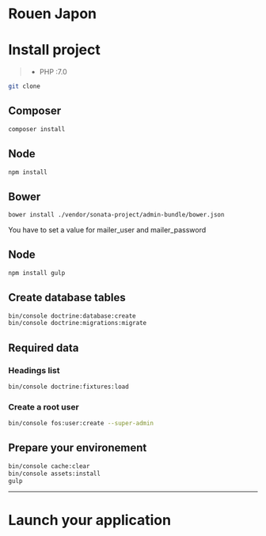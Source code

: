 Rouen Japon
=========

# Install project

> - PHP :7.0

```sh
git clone
```
## Composer

```sh
composer install
```

## Node

```sh
npm install
```


## Bower

```sh
bower install ./vendor/sonata-project/admin-bundle/bower.json
```

You have to set a value for mailer_user and mailer_password

## Node

```sh
npm install gulp
```

## Create database tables

```sh
bin/console doctrine:database:create
bin/console doctrine:migrations:migrate
```

## Required data

### Headings list
```sh
bin/console doctrine:fixtures:load
```

### Create a root user
```sh
bin/console fos:user:create --super-admin
```

## Prepare your environement

```sh
bin/console cache:clear
bin/console assets:install
gulp
```
-----

# Launch your application





